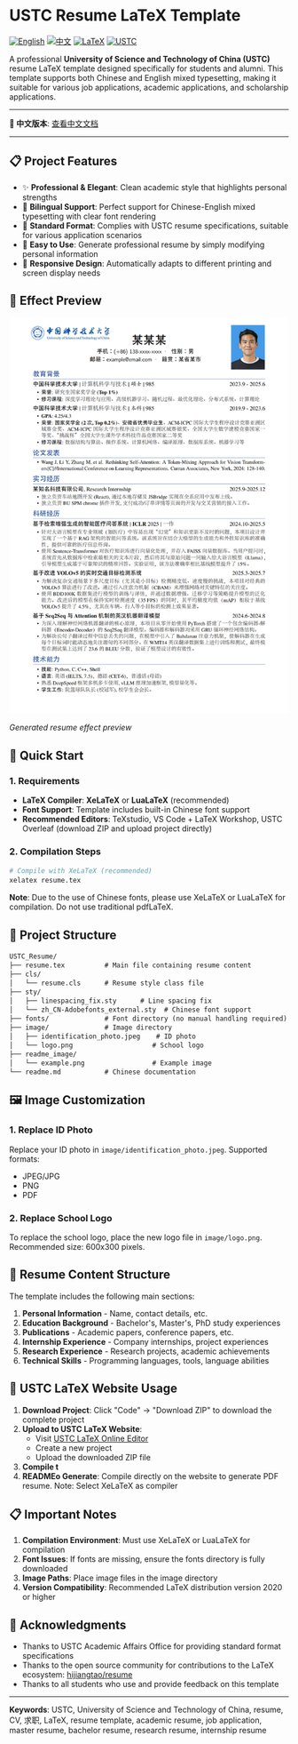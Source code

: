 # USTC Resume LaTeX Template

[![English](https://img.shields.io/badge/Documentation-English-blue.svg)](README.md)
[![中文](https://img.shields.io/badge/文档-中文-blue.svg)](readme.md)
[![LaTeX](https://img.shields.io/badge/Compiler-LaTeX-orange.svg)](https://www.latex-project.org/)
[![USTC](https://img.shields.io/badge/University-USTC-red.svg)](https://www.ustc.edu.cn/)

A professional **University of Science and Technology of China (USTC)** resume LaTeX template designed specifically for students and alumni. This template supports both Chinese and English mixed typesetting, making it suitable for various job applications, academic applications, and scholarship applications.

---

**🔗 中文版本**: [查看中文文档](readme.md)

---

## 📋 Project Features

- ✨ **Professional & Elegant**: Clean academic style that highlights personal strengths
- 🎨 **Bilingual Support**: Perfect support for Chinese-English mixed typesetting with clear font rendering
- 📐 **Standard Format**: Complies with USTC resume specifications, suitable for various application scenarios
- 🚀 **Easy to Use**: Generate professional resume by simply modifying personal information
- 📱 **Responsive Design**: Automatically adapts to different printing and screen display needs

## 📸 Effect Preview

![Resume Example](readme_image/example.png)

*Generated resume effect preview*

## 🚀 Quick Start

### 1. Requirements

- **LaTeX Compiler**: **XeLaTeX** or **LuaLaTeX** (recommended)
- **Font Support**: Template includes built-in Chinese font support
- **Recommended Editors**: TeXstudio, VS Code + LaTeX Workshop, USTC Overleaf (download ZIP and upload project directly)

### 2. Compilation Steps

```bash
# Compile with XeLaTeX (recommended)
xelatex resume.tex
```

**Note**: Due to the use of Chinese fonts, please use XeLaTeX or LuaLaTeX for compilation. Do not use traditional pdfLaTeX.

## 📁 Project Structure

```
USTC_Resume/
├── resume.tex          # Main file containing resume content
├── cls/
│   └── resume.cls      # Resume style class file
├── sty/
│   ├── linespacing_fix.sty      # Line spacing fix
│   └── zh_CN-Adobefonts_external.sty  # Chinese font support
├── fonts/              # Font directory (no manual handling required)
├── image/              # Image directory
│   ├── identification_photo.jpeg    # ID photo
│   └── logo.png                    # School logo
├── readme_image/
│   └── example.png                 # Example image
└── readme.md           # Chinese documentation
```

## 🖼️ Image Customization

### 1. Replace ID Photo

Replace your ID photo in `image/identification_photo.jpeg`. Supported formats:

- JPEG/JPG
- PNG
- PDF

### 2. Replace School Logo

To replace the school logo, place the new logo file in `image/logo.png`. Recommended size: 600x300 pixels.

## 📝 Resume Content Structure

The template includes the following main sections:

1. **Personal Information** - Name, contact details, etc.
2. **Education Background** - Bachelor's, Master's, PhD study experiences
3. **Publications** - Academic papers, conference papers, etc.
4. **Internship Experience** - Company internships, project experiences
5. **Research Experience** - Research projects, academic achievements
6. **Technical Skills** - Programming languages, tools, language abilities

## 📂 USTC LaTeX Website Usage

1. **Download Project**: Click "Code" → "Download ZIP" to download the complete project
2. **Upload to USTC LaTeX Website**:
   - Visit [USTC LaTeX Online Editor](https://latex.ustc.edu.cn/login)
   - Create a new project
   - Upload the downloaded ZIP file
3. **Compile t**
4. **READMEo Generate**: Compile directly on the website to generate PDF resume. Note: Select XeLaTeX as compiler

## 📋 Important Notes

1. **Compilation Environment**: Must use XeLaTeX or LuaLaTeX for compilation
2. **Font Issues**: If fonts are missing, ensure the fonts directory is fully downloaded
3. **Image Paths**: Place image files in the image directory
4. **Version Compatibility**: Recommended LaTeX distribution version 2020 or higher

## 🙏 Acknowledgments

- Thanks to USTC Academic Affairs Office for providing standard format specifications
- Thanks to the open source community for contributions to the LaTeX ecosystem: [hijiangtao/resume](https://github.com/hijiangtao/resume)
- Thanks to all students who use and provide feedback on this template

---

**Keywords**: USTC, University of Science and Technology of China, resume, CV, 求职, LaTeX, resume template, academic resume, job application, master resume, bachelor resume, research resume, internship resume
